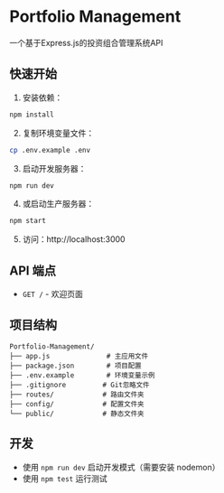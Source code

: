 # Portfolio Management

一个基于Express.js的投资组合管理系统API

## 快速开始

1. 安装依赖：
```bash
npm install
```

2. 复制环境变量文件：
```bash
cp .env.example .env
```

3. 启动开发服务器：
```bash
npm run dev
```

4. 或启动生产服务器：
```bash
npm start
```

5. 访问：http://localhost:3000

## API 端点

- `GET /` - 欢迎页面

## 项目结构

```
Portfolio-Management/
├── app.js              # 主应用文件
├── package.json        # 项目配置
├── .env.example        # 环境变量示例
├── .gitignore         # Git忽略文件
├── routes/            # 路由文件夹
├── config/            # 配置文件夹
└── public/            # 静态文件夹
```

## 开发

- 使用 `npm run dev` 启动开发模式（需要安装 nodemon）
- 使用 `npm test` 运行测试